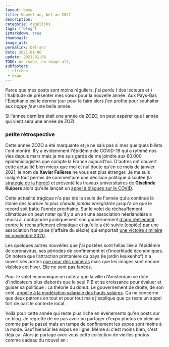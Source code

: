 ```yaml
---
layout: base
title: Nouvel an, bel an 2021
description: 
categorie: dagelijks
tags: ["blog"]
isMarkdown: true
thumbnail: 
image_alt: 
permalink: bel-an/
date: 2021-01-06
update: 2021-01-06
TODO: no image, no image alt, 
subfooters:
 - cliches
 - expo
---
```


Parce que mes posts sont moins réguliers, j'ai perdu ( des lecteurs et ) l'habitude de présenter mes vœux pour la nouvelle année. Aux Pays-Bas l'Épiphanie est le dernier jour pour le faire alors j'en profite pour souhaiter aux *happy few* une belle année.

Si l'année dernière était une année de ZOZO, on peut espérer que l'année qui vient sera une année de ZOZI.

### petite rétrospective

Cette année ZOZO a été marquante et je ne sais pas si mes quelques billets l'ont montré. Il y a évidemment l'épidémie de COVID-19 qui a rythmé nos vies depuis mars mais je me suis gardé de me joindre aux 60.000 épidémiologistes que compte la France aujourd'hui. D'autres ont couvert cette actualité bien mieux que moi et nul doute qu'en ce mois de janvier 2021, le nom de **Xavier Falières** ne vous est plus étranger. Je me suis malgré tout permis de commentaire une décision politique discutée (la [stratégie de la horde](/Coronavirus-horde-le-marteau-et-la-danse)) et présenté les travaux universitaires de **Giselinde Kuipers** alors qu'elle lançait un [appel à blagues sur le COVID](/Partagez-vos-blagues-covid).

Cette actualité tragique n'a pas été la seule de l'année qui a continué la litanie des *journée la plus chaude jamais enregistrée* jusqu'à ce que le record soit battu l'année prochaine. Sur le volet du réchauffement climatique on peut noter qu'il y a un an une association néerlandaise a réussi à. contraindre juridiquement son gouvernement [d'agir réellement contre le réchauffement climatique](/le-gouvernement-doit-proteger-les-gens) et qu'elle a été suivie (copiée) par une association française (l'affaire du siècle) qui emportait [une victoire similaire en novembre 2020](/affaire-du-siecle-copie).

Les quelques autres nouvelles que j'ai postées sont hélas liée à l'épidémie de coronavirus, ses périodes de confinement et d'incertitude économiques. On notera que l’attraction printanière du pays (le jardin keukenhof) n'a ouvert ses portes [que pour des caméras](/keukenhof-ne-fermera-pas) mais que les images sont encore visibles cet hiver. Elle ne sont pas fanées.

Pour le volet économique on notera que la ville d'Amsterdam se dote d'indicateurs plus élaborés que le seul PIB et sa croissance pour évaluer et guider sa politique : La théorie du donut. Le gouvernement de droite, de son coté, [appelle à la modération salariale des hauts salaires](/patrons-salaire-a-la-baisse). Ça ne concerne que deux patrons en tout et pour tout mais j'explique que ça reste un appel fort de part le contexte local.

Voilà pour cette année qui reste plus riche en événements qu'en posts sur ce blog. Je regrette de ne pas avoir pu partager d'expo photos en plein air comme par le passé mais en temps de confinement les expos sont moins à la mode. Sauf biensûr les expos en ligne. Même si c'est moins bien, c'est déjà ça. Alors je partage avec vous cette collection de vieilles photos comme cadeau du nouvel an :

